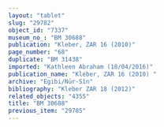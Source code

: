 ```yaml
---
layout: "tablet"
slug: "29782"
object_id: "7337"
museum_no_: "BM 30688"
publication: "Kleber, ZAR 16 (2010)"
page_number: "68"
duplicate: "BM 31438"
imported: "Kathleen Abraham (18/04/2016)"
publication_name: "Kleber, ZAR 16 (2010) "
archive: "Egibi/Nūr-Sîn"
bibliography: "Kleber ZAR 18 (2012)"
related_objects: "4355"
title: "BM 30688"
previous_item: "29785"
---
```

